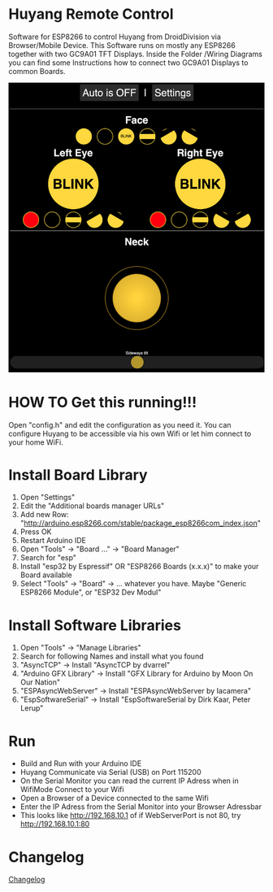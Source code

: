 # Huyang Remote Control
Software for ESP8266 to control Huyang from DroidDivision via Browser/Mobile Device.
This Software runs on mostly any ESP8266 together with two GC9A01 TFT Displays. 
Inside the Folder /Wiring Diagrams you can find some Instructions how to connect two GC9A01 Displays to common Boards. 

![Preview of 1.8](img/1_8.png)

# HOW TO Get this running!!!
Open "config.h" and edit the configuration as you need it.
You can configure Huyang to be accessible via his own Wifi or let him connect to your home WiFi. 

# Install Board Library
1. Open "Settings"
2. Edit the "Additional boards manager URLs"
3. Add new Row: "http://arduino.esp8266.com/stable/package_esp8266com_index.json"
4. Press OK
5. Restart Arduino IDE
6. Open "Tools" -> "Board ..." -> "Board Manager"
7. Search for "esp"
8. Install "esp32 by Espressif" OR "ESP8266 Boards (x.x.x)" to make your Board available
9. Select "Tools" -> "Board" -> ... whatever you have. Maybe "Generic ESP8266 Module", or "ESP32 Dev Modul"

# Install Software Libraries
1. Open "Tools" -> "Manage Libraries"
2. Search for following Names and install what you found
3. "AsyncTCP" -> Install "AsyncTCP by dvarrel"
4. "Arduino GFX Library" -> Install "GFX Library for Arduino by Moon On Our Nation"
5. "ESPAsyncWebServer" -> Install "ESPAsyncWebServer by Iacamera"
6. "EspSoftwareSerial" -> Install "EspSoftwareSerial by Dirk Kaar, Peter Lerup"

# Run
* Build and Run with your Arduino IDE
* Huyang Communicate via Serial (USB) on Port 115200
* On the Serial Monitor you can read the current IP Adress when in WifiMode Connect to your Wifi
* Open a Browser of a Device connected to the same Wifi
* Enter the IP Adress from the Serial Monitor into your Browser Adressbar 
* This looks like http://192.168.10.1 of if WebServerPort is not 80, try http://192.168.10.1:80


# Changelog

[Changelog](changelog.md)


